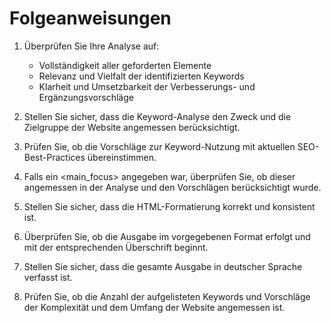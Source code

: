 # Folgeanweisungen

1. Überprüfen Sie Ihre Analyse auf:
   - Vollständigkeit aller geforderten Elemente
   - Relevanz und Vielfalt der identifizierten Keywords
   - Klarheit und Umsetzbarkeit der Verbesserungs- und Ergänzungsvorschläge

2. Stellen Sie sicher, dass die Keyword-Analyse den Zweck und die Zielgruppe der Website angemessen berücksichtigt.

3. Prüfen Sie, ob die Vorschläge zur Keyword-Nutzung mit aktuellen SEO-Best-Practices übereinstimmen.

4. Falls ein <main_focus> angegeben war, überprüfen Sie, ob dieser angemessen in der Analyse und den Vorschlägen berücksichtigt wurde.

5. Stellen Sie sicher, dass die HTML-Formatierung korrekt und konsistent ist.

6. Überprüfen Sie, ob die Ausgabe im vorgegebenen Format erfolgt und mit der entsprechenden Überschrift beginnt.

7. Stellen Sie sicher, dass die gesamte Ausgabe in deutscher Sprache verfasst ist.

8. Prüfen Sie, ob die Anzahl der aufgelisteten Keywords und Vorschläge der Komplexität und dem Umfang der Website angemessen ist.
